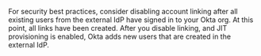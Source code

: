 For security best practices, consider disabling account linking after all existing users from the external IdP have signed in to your Okta org. At this point, all links have been created. After you disable linking, and JIT provisioning is enabled, Okta adds new users that are created in the external IdP.